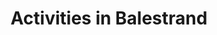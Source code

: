 ---
# HUGO
menu:
  main:
    weight: 1
    name: Activities
url: /en/activities

# SEO
ogImage: /images/B67I4877-min.jpg

# CONTENT
title: Activities in Balestrand
description: Balestrand has many hidden treasures to explore. Go hiking in the high mountains, watch the fjord from above, or cruise the fjord, close to the elements. The opportunities are endless.
intro: The first tourist came to Balestrand more than a 100 years ago, drawn to majestic mountains and deep fjords. The small village has since become an attractive destination worldwide. Below we have listed some of the activities in Balestrand we think you should try.

activeties:
- title: Balestrand Adventure
  desc: Balestrand adventures are an experienced provider in Balestrand, in the heart of the Sognefjord region. They sell down-to-earth experiences based on the history and nature of the Sognefjord. 
  homepage: https://www.balestrandadventure.no
  images:
      - src: /images/BHCKTHm-16_9-s.jpg
        alt: fast sightseeing rib guide
  button: Go to website
  source: balestrandadventure.no
- title: Balestrand Fjord Angling
  desc: Experience more than just fishing. Stunning vistas around every corner, as far as eye can see. Culture. Educational. High mountains, Running water & Clean Air...
  homepage: https://www.balestrandfjordangling.com
  images:
      - src: /images/B67I4877-min.jpg
        alt: fishing angling balestrand fjord deep fish guide
  button: Go to website
  source: balestrandfjordangling.com
- title: The view
  desc: From Balestrand and 40 minutes drive you will find the spectacular viewpoint on Gaularfjellet.
  homepage: https://goo.gl/maps/8Hxim3bHPJMgEdqBA
  images:
      - src: /images/utsikten.jpeg
        alt: gaularfjellet view balestrand
  button: Get directions
  source: nasjonaleturistveger.no
- title: Balestrand lagoon
  desc: A short walk from our apartments you will find Balestrand swimming lagoon. The swimming lagoon is a family-friendly area where children and adults can swim and relax.
  homepage: https://goo.gl/maps/j4QFtcGzUHAtWaVe6
  images:
      - src: /images/badelagunen.png
        alt: balestrand lagoon swimming
  button: Get directions
- title: Balestrand Cider House
  desc: Balestrand cider house is located in Balestrand, a small walk from the pier and Kviknes Hotel. Balholm is their brand for fruit and berry drinks - cooked with a large portion of passion! In the summer, you can join in the tasting of cider and learn how to distill or cook sparkling cider in the traditional way. You can shop in the farm shop or have a meal in the restaurant.
  homepage: https://www.ciderhuset.no
  images:
      - src: /images/ciderhuset.jpg
        alt: ciderhuset ciderhouse local food tasting traditional
  button: Go to website
  source: ciderhuset.no
- title: Hiking
  desc: Balestrand has wonderful hiking trails for those who either want a longer hike to Raudmelen, or fantastic Keipen, or for those who want a short trip to Orrabenken. We have provided a map below containing hiking trails in the area.
  homepage: static/balestrand_hiking_map.pdf
  images:
      - src: /images/balestrand_hiking.jpg
        alt: balestrand hiking mountains trails view amazing fjord
  button: Download hiking maps
  source: sognefjord.no
---